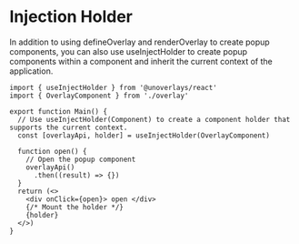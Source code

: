 # Injection Holder

In addition to using defineOverlay and renderOverlay to create popup components, you can also use useInjectHolder to create popup components within a component and inherit the current context of the application.

```tsx
import { useInjectHolder } from '@unoverlays/react'
import { OverlayComponent } from './overlay'

export function Main() {
  // Use useInjectHolder(Component) to create a component holder that supports the current context.
  const [overlayApi, holder] = useInjectHolder(OverlayComponent)

  function open() {
    // Open the popup component
    overlayApi()
      .then((result) => {})
  }
  return (<>
    <div onClick={open}> open </div>
    {/* Mount the holder */}
    {holder}
  </>)
}
```
